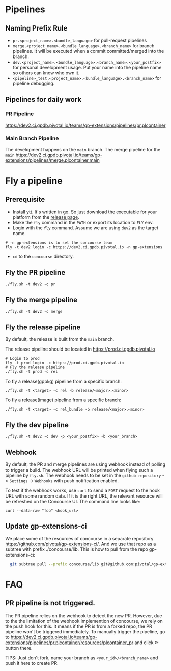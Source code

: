 # Pipelines

## Naming Prefix Rule

- `pr.<project_name>.<bundle_language>` for pull-request pipelines
- `merge.<project_name>.<bundle_language>.<branch_name>` for branch pipelines. It will be executed when a commit committed/merged into the branch.
- `dev.<project_name>.<bundle_language>.<branch_name>.<your_postfix>` for personal development usage. Put your name into the pipeline name so others can know who own it.
- `<pipeline>_test.<project_name>.<bundle_language>.<branch_name>` for pipeline debugging.

## Pipelines for daily work

### PR Pipeline

https://dev2.ci.gpdb.pivotal.io/teams/gp-extensions/pipelines/pr.plcontainer

### Main Branch Pipeline

The development happens on the `main` branch. The merge pipeline for the `main`
https://dev2.ci.gpdb.pivotal.io/teams/gp-extensions/pipelines/merge.plcontainer.main

# Fly a pipeline

## Prerequisite

- Install [ytt](https://carvel.dev/ytt/). It's written in go. So just download the executable for your platform from the [release page](https://github.com/vmware-tanzu/carvel-ytt/releases).
- Make the `fly` command in the `PATH` or export its location to `FLY` env.
- Login with the `fly` command. Assume we are using `dev2` as the target name.

```
# -n gp-extensions is to set the concourse team
fly -t dev2 login -c https://dev2.ci.gpdb.pivotal.io -n gp-extensions
```

- `cd` to the `concourse` directory.

## Fly the PR pipeline

```
./fly.sh -t dev2 -c pr
```

## Fly the merge pipeline

```
./fly.sh -t dev2 -c merge
```

## Fly the release pipeline

By default, the release is built from the `main` branch.

The release pipeline should be located in https://prod.ci.gpdb.pivotal.io

```
# Login to prod
fly -t prod login -c https://prod.ci.gpdb.pivotal.io
# Fly the release pipeline
./fly.sh -t prod -c rel
```

To fly a release(gppkg) pipeline from a specific branch:

```
./fly.sh -t <target> -c rel -b release/<major>.<minor>
```
To fly a release(image) pipeline from a specific branch:

```
./fly.sh -t <target> -c rel_bundle -b release/<major>.<minor> 
```


## Fly the dev pipeline

```
./fly.sh -t dev2 -c dev -p <your_postfix> -b <your_branch>
```

## Webhook

By default, the PR and merge pipelines are using webhook instead of polling to trigger a build. The webhook URL will be printed when flying such a pipeline by `fly.sh`. The webhook needs to be set in the `github repository` -> `Settings` -> `Webhooks` with push notification enabled.

To test if the webhook works, use `curl` to send a `POST` request to the hook URL with some random data. If it is the right URL, the relevant resource will be refreshed on the Concourse UI. The command line looks like:

```
curl --data-raw "foo" <hook_url>
```

## Update gp-extensions-ci

We place some of the resources of concourse in a separate repository https://github.com/pivotal/gp-extensions-ci/. And we use that repo as a subtree with prefix ./concourse/lib. This is how to pull from the repo gp-extensions-ci:

```sh
  git subtree pull --prefix concourse/lib git@github.com:pivotal/gp-extensions-ci.git main --squash
```

# FAQ

## PR pipeline is not triggered.

The PR pipeline relies on the webhook to detect the new PR. However, due to the the limitation of the webhook implemention of concourse, we rely on the push hook for this. It means if the PR is from a forked repo, the PR pipeline won't be triggered immediately. To manually trigger the pipeline, go to https://dev2.ci.gpdb.pivotal.io/teams/gp-extensions/pipelines/pr.plcontainer/resources/plcontainer_pr and click ⟳ button there.

TIPS: Just don't fork, name your branch as `<your_id>/<branch_name>` and push it here to create PR.
